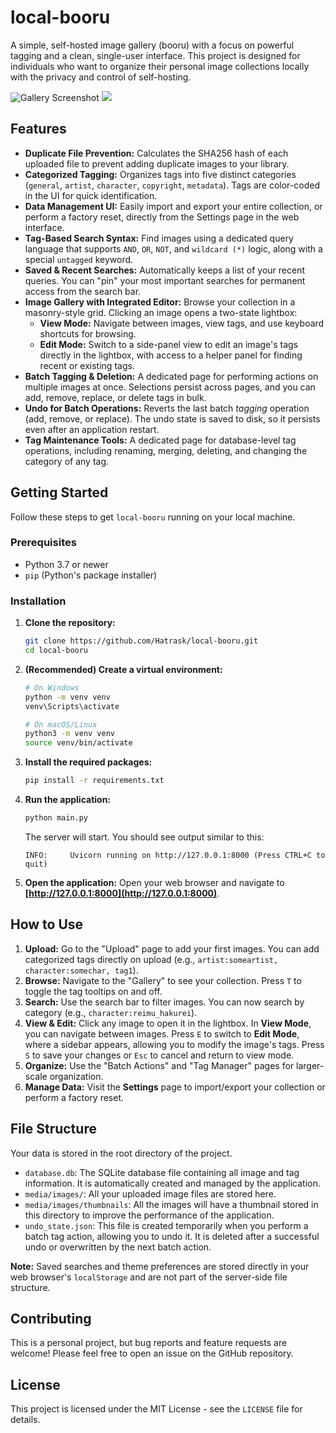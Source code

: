 # local-booru

A simple, self-hosted image gallery (booru) with a focus on powerful tagging and a clean, single-user interface. This project is designed for individuals who want to organize their personal image collections locally with the privacy and control of self-hosting.

![Gallery Screenshot](https://i.ibb.co/KzXXbhrJ/2025-08-04-19-31.jpg)
![](https://i.ibb.co/nNwd88cc/2025-08-04-19-31-1.jpg)

## Features

*   **Duplicate File Prevention:** Calculates the SHA256 hash of each uploaded file to prevent adding duplicate images to your library.
*   **Categorized Tagging:** Organizes tags into five distinct categories (`general`, `artist`, `character`, `copyright`, `metadata`). Tags are color-coded in the UI for quick identification.
*   **Data Management UI:** Easily import and export your entire collection, or perform a factory reset, directly from the Settings page in the web interface.
*   **Tag-Based Search Syntax:** Find images using a dedicated query language that supports `AND`, `OR`, `NOT`, and `wildcard (*)` logic, along with a special `untagged` keyword.
*   **Saved & Recent Searches:** Automatically keeps a list of your recent queries. You can "pin" your most important searches for permanent access from the search bar.
*   **Image Gallery with Integrated Editor:** Browse your collection in a masonry-style grid. Clicking an image opens a two-state lightbox:
    *   **View Mode:** Navigate between images, view tags, and use keyboard shortcuts for browsing.
    *   **Edit Mode:** Switch to a side-panel view to edit an image's tags directly in the lightbox, with access to a helper panel for finding recent or existing tags.
*   **Batch Tagging & Deletion:** A dedicated page for performing actions on multiple images at once. Selections persist across pages, and you can add, remove, replace, or delete tags in bulk.
*   **Undo for Batch Operations:** Reverts the last batch *tagging* operation (add, remove, or replace). The undo state is saved to disk, so it persists even after an application restart.
*   **Tag Maintenance Tools:** A dedicated page for database-level tag operations, including renaming, merging, deleting, and changing the category of any tag.

## Getting Started

Follow these steps to get `local-booru` running on your local machine.

### Prerequisites

*   Python 3.7 or newer
*   `pip` (Python's package installer)

### Installation

1.  **Clone the repository:**
    ```bash
    git clone https://github.com/Hatrask/local-booru.git
    cd local-booru
    ```

2.  **(Recommended) Create a virtual environment:**
    ```bash
    # On Windows
    python -m venv venv
    venv\Scripts\activate
    
    # On macOS/Linux
    python3 -m venv venv
    source venv/bin/activate
    ```

3.  **Install the required packages:**
    ```bash
    pip install -r requirements.txt
    ```

4.  **Run the application:**
    ```bash
    python main.py
    ```
    The server will start. You should see output similar to this:
    ```
    INFO:     Uvicorn running on http://127.0.0.1:8000 (Press CTRL+C to quit)
    ```

5.  **Open the application:**
    Open your web browser and navigate to **[http://127.0.0.1:8000](http://127.0.0.1:8000)**.

## How to Use

1.  **Upload:** Go to the "Upload" page to add your first images. You can add categorized tags directly on upload (e.g., `artist:someartist, character:somechar, tag1`).
2.  **Browse:** Navigate to the "Gallery" to see your collection. Press `T` to toggle the tag tooltips on and off.
3.  **Search:** Use the search bar to filter images. You can now search by category (e.g., `character:reimu_hakurei`).
4.  **View & Edit:** Click any image to open it in the lightbox. In **View Mode**, you can navigate between images. Press `E` to switch to **Edit Mode**, where a sidebar appears, allowing you to modify the image's tags. Press `S` to save your changes or `Esc` to cancel and return to view mode.
5.  **Organize:** Use the "Batch Actions" and "Tag Manager" pages for larger-scale organization.
6.  **Manage Data:** Visit the **Settings** page to import/export your collection or perform a factory reset.

## File Structure

Your data is stored in the root directory of the project.

*   `database.db`: The SQLite database file containing all image and tag information. It is automatically created and managed by the application.
*   `media/images/`: All your uploaded image files are stored here.
*	`media/images/thumbnails`: All the images will have a thumbnail stored in this directory to improve the performance of the application.
*   `undo_state.json`: This file is created temporarily when you perform a batch tag action, allowing you to undo it. It is deleted after a successful undo or overwritten by the next batch action.

**Note:** Saved searches and theme preferences are stored directly in your web browser's `localStorage` and are not part of the server-side file structure.

## Contributing

This is a personal project, but bug reports and feature requests are welcome! Please feel free to open an issue on the GitHub repository.

## License

This project is licensed under the MIT License - see the `LICENSE` file for details.